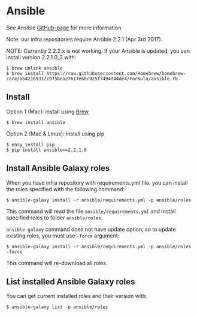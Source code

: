 # Ansible

See Ansible [GitHub-page](https://github.com/ansible/ansible) for more information.

Note: our infra repositories require Ansible 2.2.1 (Apr 3rd 2017).

NOTE: Currently 2.2.2.x is not working. If your Ansible is updated, you can install version 2.2.1.0_2 with:

```
$ brew unlink ansible
$ brew install https://raw.githubusercontent.com/Homebrew/homebrew-core/a642169312c975bea27617e60c925f7494d44de4/Formula/ansible.rb
```

## Install

Option 1 (Mac): install using [Brew](brew.md)

```
$ brew install ansible
```

Option 2 (Mac & Linux): install using pip

```
$ easy_install pip
$ pip install ansible==2.2.1.0
```

## Install Ansible Galaxy roles

When you have infra repository with requirements.yml file, you can install the roles specified with the following command:

```
$ ansible-galaxy install -r ansible/requirements.yml -p ansible/roles
```

This command will read the file `ansible/requirements.yml` and install specified roles to folder `ansible/roles`.

`ansible-galaxy` command does not have update option, so to update existing roles, you must use `-force` argument:

```
$ ansible-galaxy install -r ansible/requirements.yml -p ansible/roles -force
```

This command will re-download all roles.

## List installed Ansible Galaxy roles

You can get current installed roles and their version with:

```
$ ansible-galaxy list -p ansible/roles
```
